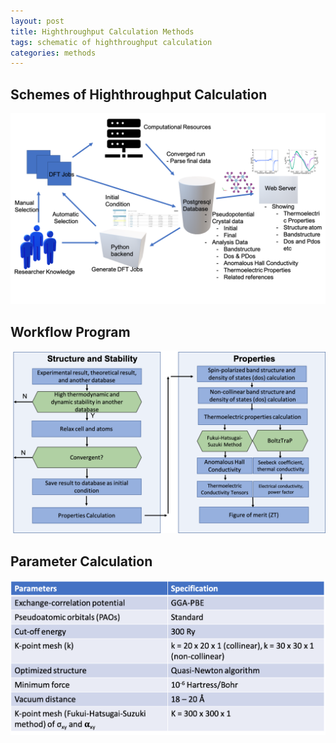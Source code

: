 ```yaml
---
layout: post
title: Highthroughput Calculation Methods
tags: schematic of highthroughput calculation
categories: methods
---
```


## Schemes of Highthroughput Calculation
![Image](../Figure/Scheme.png)

## Workflow Program
![Image](../Figure/Workflow.png)

## Parameter Calculation
![Image](../Figure/Parameters.png)

